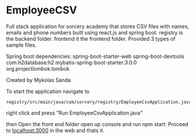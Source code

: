 # EmployeeCSV
Full stack application for sorcery academy
that stores CSV files with names, emails and phone numbers
built using react.js and spring boot.
registry is the backend folder.
frontend it the frontend folder.
Provided 3 types of sample files.

Spring boot dependencies:
spring-boot-starter-web
spring-boot-devtools
com.h2database:h2
mybatis-spring-boot-starter:3.0.0
org.projectlombok:lombok

Created by Mykolas Sanda


To start the application navigate to 
```
registry/src/main/java/com/sorcery/registry/EmployeeCsvApplication.java
```
right click and press "Run EmployeeCsvApplication.java"

then
Open the front end folder open up console and run npm start:
Proceed to [localhost:3000](http://localhost:3000/) in the web and thats it.
